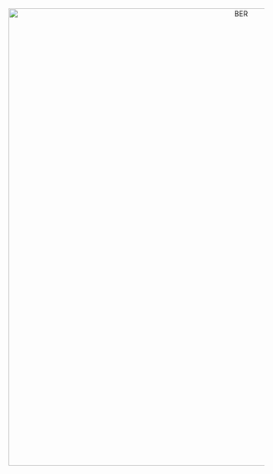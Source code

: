 <div align="center">
  <img src="https://github.com/user-attachments/assets/24b6d67d-9e78-4ef0-93d1-e2430418cc37" alt="BER" width="900">
</div>
